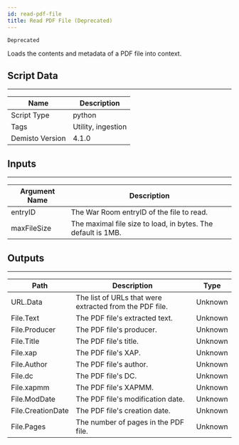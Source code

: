 ```yaml
---
id: read-pdf-file
title: Read PDF File (Deprecated)
---
```


`Deprecated`

Loads the contents and metadata of a PDF file into context.

## Script Data
---

| **Name** | **Description** |
| --- | --- |
| Script Type | python |
| Tags | Utility, ingestion |
| Demisto Version | 4.1.0 |

## Inputs
---

| **Argument Name** | **Description** |
| --- | --- |
| entryID | The War Room entryID of the file to read. |
| maxFileSize | The maximal file size to load, in bytes. The default is 1MB. |

## Outputs
---

| **Path** | **Description** | **Type** |
| --- | --- | --- |
| URL.Data | The list of URLs that were extracted from the PDF file. | Unknown |
| File.Text | The PDF file's extracted text. | Unknown |
| File.Producer | The PDF file's producer. | Unknown |
| File.Title | The PDF file's title. | Unknown |
| File.xap | The PDF file's XAP. | Unknown |
| File.Author | The PDF file's author. | Unknown |
| File.dc | The PDF file's DC. | Unknown |
| File.xapmm | The PDF file's XAPMM. | Unknown |
| File.ModDate | The PDF file's modification date. | Unknown |
| File.CreationDate | The PDF file's creation date. | Unknown |
| File.Pages | The number of pages in the PDF file. | Unknown |
